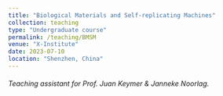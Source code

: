 ```yaml
---
title: "Biological Materials and Self-replicating Machines"
collection: teaching
type: "Undergraduate course"
permalink: /teaching/BMSM
venue: "X-Institute"
date: 2023-07-10
location: "Shenzhen, China"
---
```

###### Teaching assistant for Prof. Juan Keymer & Janneke Noorlag.
